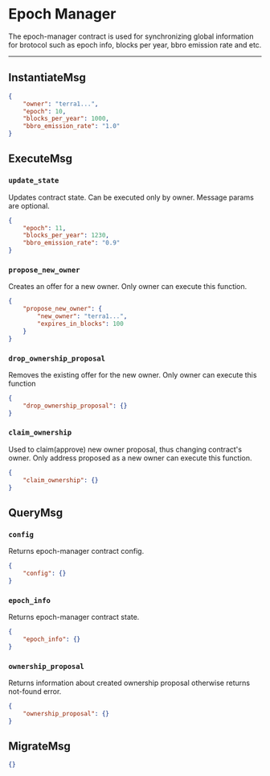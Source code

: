 # Epoch Manager

The epoch-manager contract is used for synchronizing global information for brotocol
such as epoch info, blocks per year, bbro emission rate and etc.

---

## InstantiateMsg

```json
{
    "owner": "terra1...",
    "epoch": 10,
    "blocks_per_year": 1000,
    "bbro_emission_rate": "1.0"
}
```

## ExecuteMsg

### `update_state`

Updates contract state. Can be executed only by owner.
Message params are optional.

```json
{
    "epoch": 11,
    "blocks_per_year": 1230,
    "bbro_emission_rate": "0.9"
}
```

### `propose_new_owner`

Creates an offer for a new owner. Only owner can execute this function.

```json
{
    "propose_new_owner": {
        "new_owner": "terra1...",
        "expires_in_blocks": 100
    }
}
```

### `drop_ownership_proposal`

Removes the existing offer for the new owner. Only owner can execute this function

```json
{
    "drop_ownership_proposal": {}
}
```

### `claim_ownership`

Used to claim(approve) new owner proposal, thus changing contract's owner.
Only address proposed as a new owner can execute this function.

```json
{
    "claim_ownership": {}
}
```

## QueryMsg

### `config`

Returns epoch-manager contract config.

```json
{
    "config": {}
}
```

### `epoch_info`

Returns epoch-manager contract state.

```json
{
    "epoch_info": {}
}
```

### `ownership_proposal`

Returns information about created ownership proposal otherwise returns not-found error.

```json
{
    "ownership_proposal": {}
}
```

## MigrateMsg

```json
{}
```
